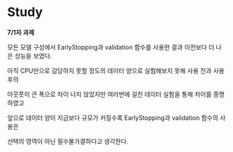 # Study
**7/1자 과제**

모든 모델 구성에서 EarlyStopping과 validation 함수를 사용한 결과 이전보다 더 나은 성능을 보였다.

아직 CPU만으로 감당하지 못할 정도의 데이터 양으로 실험해보지 못해 사용 전과 사용 후의 

아웃풋이 큰 폭으로 차이 나지 않았지만 여러번에 걸친 데이터 실험을 통해 차이를 증명하였고

앞으로 데이터 양이 지금보다 규모가 커질수록 EarlyStopping과 validation 함수의 사용은

선택의 영역이 아닌 필수불가결하다고 생각한다.
